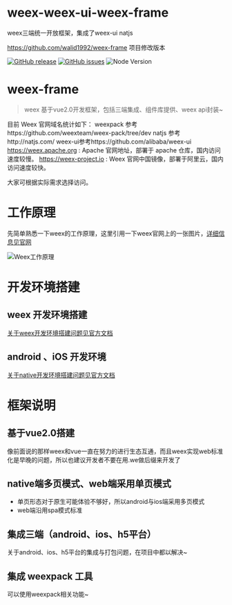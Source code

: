 # weex-weex-ui-weex-frame
weex三端统一开放框架，集成了weex-ui natjs

https://github.com/walid1992/weex-frame 项目修改版本

[![GitHub release](https://img.shields.io/github/release/osmartian/weex-frame.svg)](https://github.com/osmartian/weex-frame/releases)  [![GitHub issues](https://img.shields.io/github/issues/osmartian/weex-frame.svg)](https://github.com/osmartian/weex-frame/issues)
![Node Version](https://img.shields.io/node/v/martian-cli.svg "Node Version")

# weex-frame

> weex 基于vue2.0开发框架，包括三端集成、组件库提供、weex api封装~

目前 Weex 官网域名统计如下：
    weexpack 参考https://github.com/weexteam/weex-pack/tree/dev
    natjs 参考http://natjs.com/
    weex-ui参考https://github.com/alibaba/weex-ui
    https://weex.apache.org : Apache 官网地址，部署于 apache 仓库，国内访问速度较慢。
    https://weex-project.io : Weex 官网中国镜像，部署于阿里云，国内访问速度较快。

大家可根据实际需求选择访问。

# 工作原理

先简单熟悉一下weex的工作原理，这里引用一下weex官网上的一张图片，[详细信息见官网](https://weex.apache.org/cn/guide/intro/how-it-works.html)

![Weex工作原理](http://upload-images.jianshu.io/upload_images/2843033-a11114f55ceb7478.png?imageMogr2/auto-orient/strip%7CimageView2/2/w/640)

# 开发环境搭建

## weex 开发环境搭建

[关于weex开发环境搭建问题见官方文档](https://weex.apache.org/cn/guide/set-up-env.html)

## android 、iOS 开发环境

[关于native开发环境搭建问题见官方文档](https://weex.apache.org/cn/guide/integrate-to-your-app.html)

# 框架说明

## 基于vue2.0搭建

像前面说的那样weex和vue一直在努力的进行生态互通，而且weex实现web标准化是早晚的问题，所以也建议开发者不要在用.we做后缀来开发了

## native端多页模式、web端采用单页模式

* 单页形态对于原生可能体验不够好，所以android与ios端采用多页模式
* web端沿用spa模式标准

## 集成三端（android、ios、h5平台）

关于android、ios、h5平台的集成与打包问题，在项目中都以解决~

##  集成 weexpack 工具

可以使用weexpack相关功能~
